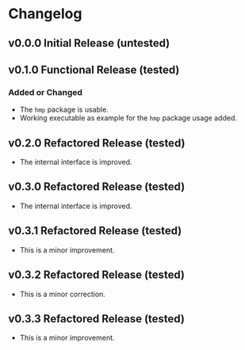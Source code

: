 # Changelog

## v0.0.0 Initial Release (untested)

## v0.1.0 Functional Release (tested)

### Added or Changed

* The `hmp` package is usable.
* Working executable as example for the `hmp` package usage added.

## v0.2.0 Refactored Release (tested)

* The internal interface is improved.

## v0.3.0 Refactored Release (tested)

* The internal interface is improved.

## v0.3.1 Refactored Release (tested)

* This is a minor improvement.

## v0.3.2 Refactored Release (tested)

* This is a minor correction.

## v0.3.3 Refactored Release (tested)

* This is a minor improvement.
